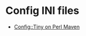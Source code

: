 # Config INI files

* [Config::Tiny on Perl Maven](https://perlmaven.com/pro/reading-configuration-files-in-perl)



